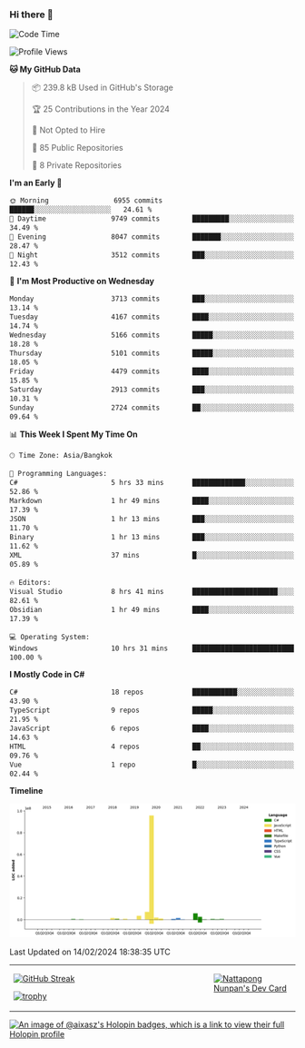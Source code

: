 ### Hi there 👋

<!--START_SECTION:waka-->
![Code Time](http://img.shields.io/badge/Code%20Time-1%2C416%20hrs%2036%20mins-blue)

![Profile Views](http://img.shields.io/badge/Profile%20Views-0-blue)

**🐱 My GitHub Data** 

> 📦 239.8 kB Used in GitHub's Storage 
 > 
> 🏆 25 Contributions in the Year 2024
 > 
> 🚫 Not Opted to Hire
 > 
> 📜 85 Public Repositories 
 > 
> 🔑 8 Private Repositories 
 > 
**I'm an Early 🐤** 

```text
🌞 Morning                6955 commits        ██████░░░░░░░░░░░░░░░░░░░   24.61 % 
🌆 Daytime                9749 commits        █████████░░░░░░░░░░░░░░░░   34.49 % 
🌃 Evening                8047 commits        ███████░░░░░░░░░░░░░░░░░░   28.47 % 
🌙 Night                  3512 commits        ███░░░░░░░░░░░░░░░░░░░░░░   12.43 % 
```
📅 **I'm Most Productive on Wednesday** 

```text
Monday                   3713 commits        ███░░░░░░░░░░░░░░░░░░░░░░   13.14 % 
Tuesday                  4167 commits        ████░░░░░░░░░░░░░░░░░░░░░   14.74 % 
Wednesday                5166 commits        █████░░░░░░░░░░░░░░░░░░░░   18.28 % 
Thursday                 5101 commits        █████░░░░░░░░░░░░░░░░░░░░   18.05 % 
Friday                   4479 commits        ████░░░░░░░░░░░░░░░░░░░░░   15.85 % 
Saturday                 2913 commits        ███░░░░░░░░░░░░░░░░░░░░░░   10.31 % 
Sunday                   2724 commits        ██░░░░░░░░░░░░░░░░░░░░░░░   09.64 % 
```


📊 **This Week I Spent My Time On** 

```text
🕑︎ Time Zone: Asia/Bangkok

💬 Programming Languages: 
C#                       5 hrs 33 mins       █████████████░░░░░░░░░░░░   52.86 % 
Markdown                 1 hr 49 mins        ████░░░░░░░░░░░░░░░░░░░░░   17.39 % 
JSON                     1 hr 13 mins        ███░░░░░░░░░░░░░░░░░░░░░░   11.70 % 
Binary                   1 hr 13 mins        ███░░░░░░░░░░░░░░░░░░░░░░   11.62 % 
XML                      37 mins             █░░░░░░░░░░░░░░░░░░░░░░░░   05.89 % 

🔥 Editors: 
Visual Studio            8 hrs 41 mins       █████████████████████░░░░   82.61 % 
Obsidian                 1 hr 49 mins        ████░░░░░░░░░░░░░░░░░░░░░   17.39 % 

💻 Operating System: 
Windows                  10 hrs 31 mins      █████████████████████████   100.00 % 
```

**I Mostly Code in C#** 

```text
C#                       18 repos            ███████████░░░░░░░░░░░░░░   43.90 % 
TypeScript               9 repos             █████░░░░░░░░░░░░░░░░░░░░   21.95 % 
JavaScript               6 repos             ████░░░░░░░░░░░░░░░░░░░░░   14.63 % 
HTML                     4 repos             ██░░░░░░░░░░░░░░░░░░░░░░░   09.76 % 
Vue                      1 repo              █░░░░░░░░░░░░░░░░░░░░░░░░   02.44 % 
```



**Timeline**

![Lines of Code chart](https://raw.githubusercontent.com/aixasz/aixasz/main/assets/bar_graph.png)


 Last Updated on 14/02/2024 18:38:35 UTC
<!--END_SECTION:waka-->

<table>
<tr>
<td width="70%" valign="top">
 
 [![GitHub Streak](http://github-readme-streak-stats.herokuapp.com?user=aixasz&theme=github-dark&hide_border=true&date_format=%5BY%20%5DM%20j)](https://git.io/streak-stats)

 [![trophy](https://github-profile-trophy.vercel.app/?username=aixasz&theme=onedark)](https://github.com/ryo-ma/github-profile-trophy)
 </td>
<td width="30%" valign="top">
 
<a href="https://app.daily.dev/aixasz"><img src="https://api.daily.dev/devcards/403207936e6547c9a85ea449e9f3abe8.png?r=re8" alt="Nattapong Nunpan's Dev Card"/></a>

 </td>
</tr>
</table>

[![An image of @aixasz's Holopin badges, which is a link to view their full Holopin profile](https://holopin.me/aixasz)](https://holopin.io/@aixasz)
 
